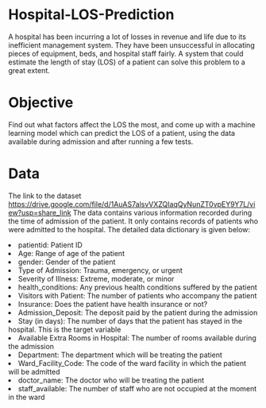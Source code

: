 # Hospital-LOS-Prediction
A hospital has been incurring a lot of losses in revenue and life due to its inefficient management system. They have been unsuccessful in allocating pieces of equipment, beds, and hospital staff fairly. A system that could estimate the length of stay (LOS) of a patient can solve this problem to a great extent.

# Objective
Find out what factors affect the LOS the most, and come up with a machine learning model which can predict the LOS of a patient, using the data available during admission and after running a few tests. 

# Data
The link to the dataset https://drive.google.com/file/d/1AuAS7alsvVXZQIaqQyNunZT0vpEY9Y7L/view?usp=share_link
The data contains various information recorded during the time of admission of the patient. It only contains records of patients who were admitted to the hospital. The detailed data dictionary is given below:<br>

<li>patientid: Patient ID
<li>Age: Range of age of the patient<br>
<li>gender: Gender of the patient<br>
<li>Type of Admission: Trauma, emergency, or urgent<br>
<li>Severity of Illness: Extreme, moderate, or minor<br>
<li>health_conditions: Any previous health conditions suffered by the patient<br>
<li>Visitors with Patient: The number of patients who accompany the patient<br>
<li>Insurance: Does the patient have health insurance or not?<br>
<li>Admission_Deposit: The deposit paid by the patient during the admission<br>
<li>Stay (in days): The number of days that the patient has stayed in the hospital. This is the target variable<br>
<li>Available Extra Rooms in Hospital: The number of rooms available during the admission<br>
<li>Department: The department which will be treating the patient<br>
<li>Ward_Facility_Code: The code of the ward facility in which the patient will be admitted<br>
<li>doctor_name: The doctor who will be treating the patient<br>
<li>staff_available: The number of staff who are not occupied at the moment in the ward<br>

